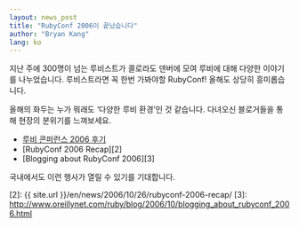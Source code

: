 ```yaml
---
layout: news_post
title: "RubyConf 2006이 끝났습니다"
author: "Bryan Kang"
lang: ko
---
```


지난 주에 300명이 넘는 루비스트가 콜로라도 덴버에 모여 루비에 대해 다양한 이야기를 나누었습니다. 루비스트라면 꼭 한번
가봐야할 RubyConf! 올해도 상당히 흥미롭습니다.

올해의 화두는 누가 뭐래도 ‘다양한 루비 환경’인 것 같습니다. 다녀오신 블로거들을 통해 현장의 분위기를 느껴보세요.

* [루비 콘퍼런스 2006 후기][1]
* [RubyConf 2006 Recap][2]
* [Blogging about RubyConf 2006][3]

국내에서도 이런 행사가 열릴 수 있기를 기대합니다.



[1]: http://beyond.daesan.com/articles/2006/10/27/after-rubyconf-2006
[2]: {{ site.url }}/en/news/2006/10/26/rubyconf-2006-recap/
[3]: http://www.oreillynet.com/ruby/blog/2006/10/blogging_about_rubyconf_2006.html
